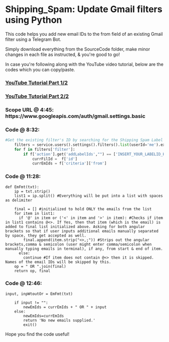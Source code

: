 # Shipping_Spam: Update Gmail filters using Python
This code helps you add new email IDs to the from field of an existing Gmail filter using a Telegram Bot. 

Simply download everything from the SourceCode folder, make minor changes in each file as instructed, & you're good to go!

In case you're following along with the YouTube video tutorial, below are the codes which you can copy/paste.

<a href="https://www.youtube.com/watch?v=uFrAssWMaC8&feature=youtu.be"><h3>YouTube Tutorial Part 1/2</h3></a>

<a href="https://www.youtube.com/watch?v=MlATkqqm2RE&feature=youtu.be"><h3>YouTube Tutorial Part 2/2</h3></a> 

<h3 id="1">Scope URL @ 4:45: https://www.googleapis.com/auth/gmail.settings.basic</h3>

<h3 id="2">Code @ 8:32:</h3>

```python
#Get the existing filter's ID by searching for the Shipping Spam Label's ID & then picking the Filter ID indirectly. Filter ID will keep changing whenever i delete & add a new one, but Filter ID will remain constant until deletion.
    filters = service.users().settings().filters().list(userId='me').execute()
    for f in filters['filter']:
        if f['action'].get('addLabelIds',"") == ['INSERT_YOUR_LABELID_HERE']:
            currFilId =  f['id']
            currEmIds = f['criteria']['from']
```

<h3 id="3">Code @ 11:28:</h3>

```
def EmFmt(txt):
    ip = txt.strip()
    list1 = ip.split() #Everything will be put into a list with spaces as delimiter

    final = [] #initialized to hold ONLY the emails from the list
    for item in list1:
      if '@' in item or ('<' in item and '>' in item): #Checks if item in list1 contains @<>. If Yes, then that item (which is the email) is added to final list initialized above. Asking for both angular brackets so that if user inputs additional emails manually separated by space, they get accepted as well.
        final.append(item.strip("<>,;")) #Strips out the angular brackets,comma & semicolon (user might enter comma/semicolon when manually typing emails in terminal), if any, from start & end of item.
      else:
        continue #If item does not contain @<> then it is skipped. Names of the email IDs will be skipped by this.
    op = " OR ".join(final)
    return op, final
```

<h3 id="4">Code @ 12:46:</h3>

```
input, inpWtoutOr = EmFmt(txt)

    if input != "":
        newEmIds = currEmIds + " OR " + input
    else:
        newEmIds=currEmIds
        return 'No new emails supplied.'
        exit()
```

Hope you find the code useful!
